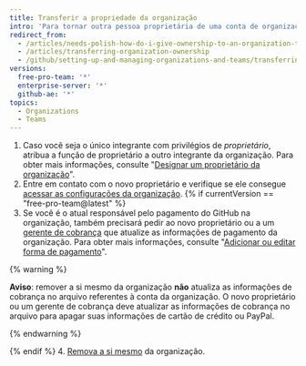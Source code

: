```yaml
---
title: Transferir a propriedade da organização
intro: 'Para tornar outra pessoa proprietária de uma conta de organização, você deve adicionar um novo proprietário{% if currentVersion == "free-pro-team@latest" %}, certifique-se de que as informações de cobrança estejam atualizadas,{% endif %} e, em seguida, remova o usuário da conta.'
redirect_from:
  - /articles/needs-polish-how-do-i-give-ownership-to-an-organization-to-someone-else/
  - /articles/transferring-organization-ownership
  - /github/setting-up-and-managing-organizations-and-teams/transferring-organization-ownership
versions:
  free-pro-team: '*'
  enterprise-server: '*'
  github-ae: '*'
topics:
  - Organizations
  - Teams
---
```


1. Caso você seja o único integrante com privilégios de *proprietário*, atribua a função de proprietário a outro integrante da organização. Para obter mais informações, consulte "[Designar um proprietário da organização](/organizations/managing-peoples-access-to-your-organization-with-roles/maintaining-ownership-continuity-for-your-organization#appointing-an-organization-owner)".
2. Entre em contato com o novo proprietário e verifique se ele consegue [acessar as configurações da organização](/articles/accessing-your-organization-s-settings).
{% if currentVersion == "free-pro-team@latest" %}
3. Se você é o atual responsável pelo pagamento do GitHub na organização, também precisará pedir ao novo proprietário ou a um [gerente de cobrança](/articles/adding-a-billing-manager-to-your-organization/) que atualize as informações de pagamento da organização. Para obter mais informações, consulte "[Adicionar ou editar forma de pagamento](/articles/adding-or-editing-a-payment-method)".

  {% warning %}

  **Aviso**: remover a si mesmo da organização **não** atualiza as informações de cobrança no arquivo referentes à conta da organização. O novo proprietário ou um gerente de cobrança deve atualizar as informações de cobrança no arquivo para apagar suas informações de cartão de crédito ou PayPal.

  {% endwarning %}

{% endif %}
4. [Remova a si mesmo](/articles/removing-yourself-from-an-organization) da organização.
